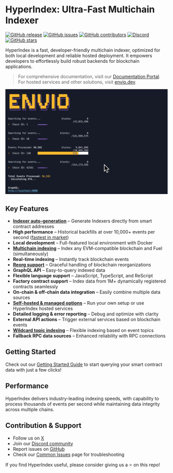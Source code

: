 # HyperIndex: Ultra-Fast Multichain Indexer

[![GitHub release](https://img.shields.io/github/release/enviodev/hyperindex.svg)](https://github.com/enviodev/hyperindex/releases) [![GitHub issues](https://img.shields.io/github/issues/enviodev/hyperindex.svg)](https://github.com/enviodev/hyperindex/issues) [![GitHub contributors](https://img.shields.io/github/contributors/enviodev/hyperindex.svg)](https://github.com/enviodev/hyperindex/graphs/contributors) [![Discord](https://img.shields.io/badge/Discord-Join%20Chat-7289da?logo=discord&logoColor=white)](https://discord.gg/DhfFhzuJQh) [![GitHub stars](https://img.shields.io/github/stars/enviodev/hyperindex.svg)](https://github.com/enviodev/hyperindex/stargazers)

HyperIndex is a fast, developer-friendly multichain indexer, optimized for both local development and reliable hosted deployment. It empowers developers to effortlessly build robust backends for blockchain applications.

> For comprehensive documentation, visit our [Documentation Portal](https://docs.envio.dev).
> For hosted services and other solutions, visit [envio.dev](https://envio.dev).

![Envio Sync Gif](./sync.gif)

## Key Features

- **[Indexer auto-generation](https://docs.envio.dev/docs/HyperIndex/contract-import)** – Generate Indexers directly from smart contract addresses
- **High performance** – Historical backfills at over 10,000+ events per second ([fastest in market](https://docs.envio.dev/blog/indexer-benchmarking-results))
- **Local development** – Full-featured local environment with Docker
- **[Multichain indexing](https://docs.envio.dev/docs/HyperIndex/multichain-indexing)** – Index any EVM-compatible blockchain and Fuel (simultaneously)
- **Real-time indexing** – Instantly track blockchain events
- **[Reorg support](https://docs.envio.dev/docs/HyperIndex/reorgs-support)** – Graceful handling of blockchain reorganizations
- **GraphQL API** – Easy-to-query indexed data
- **Flexible language support** – JavaScript, TypeScript, and ReScript
- **Factory contract support** – Index data from 1M+ dynamically registered contracts seamlessly
- **On-chain & off-chain data integration** – Easily combine multiple data sources
- **[Self-hosted & managed options](https://docs.envio.dev/docs/HyperIndex/hosted-service)** – Run your own setup or use HyperIndex hosted services
- **Detailed logging & error reporting** – Debug and optimize with clarity
- **External API actions** – Trigger external services based on blockchain events
- **[Wildcard topic indexing](https://docs.envio.dev/docs/HyperIndex/wildcard-indexing)** – Flexible indexing based on event topics
- **Fallback RPC data sources** – Enhanced reliability with RPC connections

## Getting Started

Check out our [Getting Started Guide](https://docs.envio.dev/docs/HyperIndex/getting-started) to start querying your smart contract data with just a few clicks!

## Performance

HyperIndex delivers industry-leading indexing speeds, with capability to process thousands of events per second while maintaining data integrity across multiple chains.

## Contribution & Support

- Follow us on [X](https://twitter.com/envio_indexer)
- Join our [Discord community](https://discord.gg/DhfFhzuJQh)
- Report issues on [GitHub](https://github.com/enviodev/hyperindex/issues/new/choose)
- Check our [Common Issues](https://docs.envio.dev/docs/common-issues) page for troubleshooting

If you find HyperIndex useful, please consider giving us a ⭐ on this repo!
